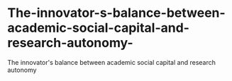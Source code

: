 # The-innovator-s-balance-between-academic-social-capital-and-research-autonomy-
The innovator's balance between academic social capital and research autonomy 
